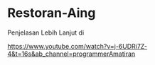 # Restoran-Aing

Penjelasan Lebih Lanjut di 

https://www.youtube.com/watch?v=j-6UDRi7Z-4&t=16s&ab_channel=programmerAmatiran
